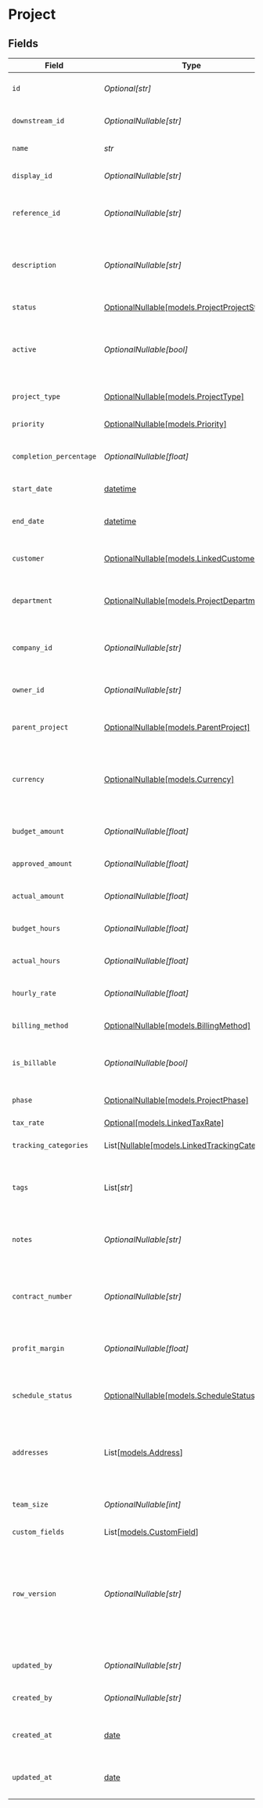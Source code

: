 # Project


## Fields

| Field                                                                                                                                      | Type                                                                                                                                       | Required                                                                                                                                   | Description                                                                                                                                | Example                                                                                                                                    |
| ------------------------------------------------------------------------------------------------------------------------------------------ | ------------------------------------------------------------------------------------------------------------------------------------------ | ------------------------------------------------------------------------------------------------------------------------------------------ | ------------------------------------------------------------------------------------------------------------------------------------------ | ------------------------------------------------------------------------------------------------------------------------------------------ |
| `id`                                                                                                                                       | *Optional[str]*                                                                                                                            | :heavy_minus_sign:                                                                                                                         | A unique identifier for an object.                                                                                                         | 12345                                                                                                                                      |
| `downstream_id`                                                                                                                            | *OptionalNullable[str]*                                                                                                                    | :heavy_minus_sign:                                                                                                                         | The third-party API ID of original entity                                                                                                  | 12345                                                                                                                                      |
| `name`                                                                                                                                     | *str*                                                                                                                                      | :heavy_check_mark:                                                                                                                         | Name of the project                                                                                                                        | Website Redesign Project                                                                                                                   |
| `display_id`                                                                                                                               | *OptionalNullable[str]*                                                                                                                    | :heavy_minus_sign:                                                                                                                         | User-friendly project identifier                                                                                                           | PROJ-001                                                                                                                                   |
| `reference_id`                                                                                                                             | *OptionalNullable[str]*                                                                                                                    | :heavy_minus_sign:                                                                                                                         | External reference identifier for the project                                                                                              | WD-REF-2024-001                                                                                                                            |
| `description`                                                                                                                              | *OptionalNullable[str]*                                                                                                                    | :heavy_minus_sign:                                                                                                                         | Detailed description of the project                                                                                                        | Complete redesign of the company website including new branding and improved user experience                                               |
| `status`                                                                                                                                   | [OptionalNullable[models.ProjectProjectStatus]](../models/projectprojectstatus.md)                                                         | :heavy_minus_sign:                                                                                                                         | Current status of the project                                                                                                              | active                                                                                                                                     |
| `active`                                                                                                                                   | *OptionalNullable[bool]*                                                                                                                   | :heavy_minus_sign:                                                                                                                         | Indicates whether the project is currently active or inactive                                                                              | true                                                                                                                                       |
| `project_type`                                                                                                                             | [OptionalNullable[models.ProjectType]](../models/projecttype.md)                                                                           | :heavy_minus_sign:                                                                                                                         | Type or category of the project                                                                                                            | client_project                                                                                                                             |
| `priority`                                                                                                                                 | [OptionalNullable[models.Priority]](../models/priority.md)                                                                                 | :heavy_minus_sign:                                                                                                                         | Priority level of the project                                                                                                              | high                                                                                                                                       |
| `completion_percentage`                                                                                                                    | *OptionalNullable[float]*                                                                                                                  | :heavy_minus_sign:                                                                                                                         | Percentage of project completion (0-100)                                                                                                   | 75.5                                                                                                                                       |
| `start_date`                                                                                                                               | [datetime](https://docs.python.org/3/library/datetime.html#datetime-objects)                                                               | :heavy_minus_sign:                                                                                                                         | Start date of the project                                                                                                                  | 2024-01-15                                                                                                                                 |
| `end_date`                                                                                                                                 | [datetime](https://docs.python.org/3/library/datetime.html#datetime-objects)                                                               | :heavy_minus_sign:                                                                                                                         | Expected or actual end date of the project                                                                                                 | 2024-06-30                                                                                                                                 |
| `customer`                                                                                                                                 | [OptionalNullable[models.LinkedCustomer]](../models/linkedcustomer.md)                                                                     | :heavy_minus_sign:                                                                                                                         | The customer this entity is linked to.                                                                                                     |                                                                                                                                            |
| `department`                                                                                                                               | [OptionalNullable[models.ProjectDepartment]](../models/projectdepartment.md)                                                               | :heavy_minus_sign:                                                                                                                         | Department or organizational unit associated with the project                                                                              |                                                                                                                                            |
| `company_id`                                                                                                                               | *OptionalNullable[str]*                                                                                                                    | :heavy_minus_sign:                                                                                                                         | The company ID the transaction belongs to                                                                                                  | 12345                                                                                                                                      |
| `owner_id`                                                                                                                                 | *OptionalNullable[str]*                                                                                                                    | :heavy_minus_sign:                                                                                                                         | ID of the user who owns/manages this project                                                                                               | 12345                                                                                                                                      |
| `parent_project`                                                                                                                           | [OptionalNullable[models.ParentProject]](../models/parentproject.md)                                                                       | :heavy_minus_sign:                                                                                                                         | Parent project if this is a subproject                                                                                                     |                                                                                                                                            |
| `currency`                                                                                                                                 | [OptionalNullable[models.Currency]](../models/currency.md)                                                                                 | :heavy_minus_sign:                                                                                                                         | Indicates the associated currency for an amount of money. Values correspond to [ISO 4217](https://en.wikipedia.org/wiki/ISO_4217).         | USD                                                                                                                                        |
| `budget_amount`                                                                                                                            | *OptionalNullable[float]*                                                                                                                  | :heavy_minus_sign:                                                                                                                         | Total budgeted amount for the project                                                                                                      | 50000                                                                                                                                      |
| `approved_amount`                                                                                                                          | *OptionalNullable[float]*                                                                                                                  | :heavy_minus_sign:                                                                                                                         | Approved budget amount for the project                                                                                                     | 48000                                                                                                                                      |
| `actual_amount`                                                                                                                            | *OptionalNullable[float]*                                                                                                                  | :heavy_minus_sign:                                                                                                                         | Total actual amount spent on the project                                                                                                   | 45250.75                                                                                                                                   |
| `budget_hours`                                                                                                                             | *OptionalNullable[float]*                                                                                                                  | :heavy_minus_sign:                                                                                                                         | Total budgeted hours for the project                                                                                                       | 400                                                                                                                                        |
| `actual_hours`                                                                                                                             | *OptionalNullable[float]*                                                                                                                  | :heavy_minus_sign:                                                                                                                         | Total actual hours worked on the project                                                                                                   | 385.5                                                                                                                                      |
| `hourly_rate`                                                                                                                              | *OptionalNullable[float]*                                                                                                                  | :heavy_minus_sign:                                                                                                                         | Default hourly rate for project work                                                                                                       | 125                                                                                                                                        |
| `billing_method`                                                                                                                           | [OptionalNullable[models.BillingMethod]](../models/billingmethod.md)                                                                       | :heavy_minus_sign:                                                                                                                         | Method used for billing this project                                                                                                       | time_and_materials                                                                                                                         |
| `is_billable`                                                                                                                              | *OptionalNullable[bool]*                                                                                                                   | :heavy_minus_sign:                                                                                                                         | Indicates if the project is billable to the customer                                                                                       | true                                                                                                                                       |
| `phase`                                                                                                                                    | [OptionalNullable[models.ProjectPhase]](../models/projectphase.md)                                                                         | :heavy_minus_sign:                                                                                                                         | Current phase of the project lifecycle                                                                                                     | execution                                                                                                                                  |
| `tax_rate`                                                                                                                                 | [Optional[models.LinkedTaxRate]](../models/linkedtaxrate.md)                                                                               | :heavy_minus_sign:                                                                                                                         | N/A                                                                                                                                        |                                                                                                                                            |
| `tracking_categories`                                                                                                                      | List[[Nullable[models.LinkedTrackingCategory]](../models/linkedtrackingcategory.md)]                                                       | :heavy_minus_sign:                                                                                                                         | A list of linked tracking categories.                                                                                                      |                                                                                                                                            |
| `tags`                                                                                                                                     | List[*str*]                                                                                                                                | :heavy_minus_sign:                                                                                                                         | Tags associated with the project                                                                                                           | [<br/>"website",<br/>"redesign",<br/>"urgent"<br/>]                                                                                        |
| `notes`                                                                                                                                    | *OptionalNullable[str]*                                                                                                                    | :heavy_minus_sign:                                                                                                                         | Additional notes about the project                                                                                                         | Client has requested modern design with mobile-first approach                                                                              |
| `contract_number`                                                                                                                          | *OptionalNullable[str]*                                                                                                                    | :heavy_minus_sign:                                                                                                                         | Contract or agreement number associated with the project                                                                                   | CNT-2024-001                                                                                                                               |
| `profit_margin`                                                                                                                            | *OptionalNullable[float]*                                                                                                                  | :heavy_minus_sign:                                                                                                                         | Expected profit margin percentage for the project                                                                                          | 15.5                                                                                                                                       |
| `schedule_status`                                                                                                                          | [OptionalNullable[models.ScheduleStatus]](../models/schedulestatus.md)                                                                     | :heavy_minus_sign:                                                                                                                         | Current status of project schedule compared to plan                                                                                        | on_schedule                                                                                                                                |
| `addresses`                                                                                                                                | List[[models.Address](../models/address.md)]                                                                                               | :heavy_minus_sign:                                                                                                                         | An array of addresses associated with the project (billing, job site, etc.)                                                                |                                                                                                                                            |
| `team_size`                                                                                                                                | *OptionalNullable[int]*                                                                                                                    | :heavy_minus_sign:                                                                                                                         | Number of team members assigned to the project                                                                                             | 8                                                                                                                                          |
| `custom_fields`                                                                                                                            | List[[models.CustomField](../models/customfield.md)]                                                                                       | :heavy_minus_sign:                                                                                                                         | N/A                                                                                                                                        |                                                                                                                                            |
| `row_version`                                                                                                                              | *OptionalNullable[str]*                                                                                                                    | :heavy_minus_sign:                                                                                                                         | A binary value used to detect updates to a object and prevent data conflicts. It is incremented each time an update is made to the object. | 1-12345                                                                                                                                    |
| `updated_by`                                                                                                                               | *OptionalNullable[str]*                                                                                                                    | :heavy_minus_sign:                                                                                                                         | The user who last updated the object.                                                                                                      | 12345                                                                                                                                      |
| `created_by`                                                                                                                               | *OptionalNullable[str]*                                                                                                                    | :heavy_minus_sign:                                                                                                                         | The user who created the object.                                                                                                           | 12345                                                                                                                                      |
| `created_at`                                                                                                                               | [date](https://docs.python.org/3/library/datetime.html#date-objects)                                                                       | :heavy_minus_sign:                                                                                                                         | The date and time when the object was created.                                                                                             | 2020-09-30T07:43:32.000Z                                                                                                                   |
| `updated_at`                                                                                                                               | [date](https://docs.python.org/3/library/datetime.html#date-objects)                                                                       | :heavy_minus_sign:                                                                                                                         | The date and time when the object was last updated.                                                                                        | 2020-09-30T07:43:32.000Z                                                                                                                   |